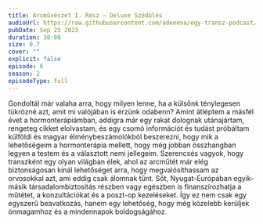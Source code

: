 ```yaml
---
title: Arcművészet I. Rész – Deluxe Szédülés
audioUrl: https://raw.githubusercontent.com/adeeena/egy-transz-podcast/main/public/audio/etpc_S2E06.mp3
pubDate: Sep 25 2023
duration: 38:00
size: 0.7
cover: ""
explicit: false
episode: 6
season: 2
episodeType: full
---
```


Gondoltál már valaha arra, hogy milyen lenne, ha a külsőnk ténylegesen tükrözné azt, amit mi valójában is érzünk odabenn? Amint átléptem a másfél évet a hormonterápiámban, addigra már egy rakat dolognak utánajártam, rengeteg cikket elolvastam, és egy csomó információt és tudást próbáltam külföldi és magyar élménybeszámolókból beszerezni, hogy mik a lehetőségeim a hormonterápia mellett, hogy még jobban összhangban legyen a testem és a választott nemi jellegeim. Szerencsés vagyok, hogy transzként egy olyan világban élek, ahol az arcműtét már elég biztonságosan kínál lehetőséget arra, hogy megvalósíthassam az orvosokkal azt, ami eddig csak álomnak tűnt. Sőt, Nyugat-Európában egyik-másik társadalombiztosítás részben vagy egészben is finanszírozhatja a műtétet, a konzultációkat és a poszt-op kezeléseket. Így ez nem csak egy egyszerű beavatkozás, hanem egy lehetőség, hogy még közelebb kerüljek önmagamhoz és a mindennapok boldogságához.
